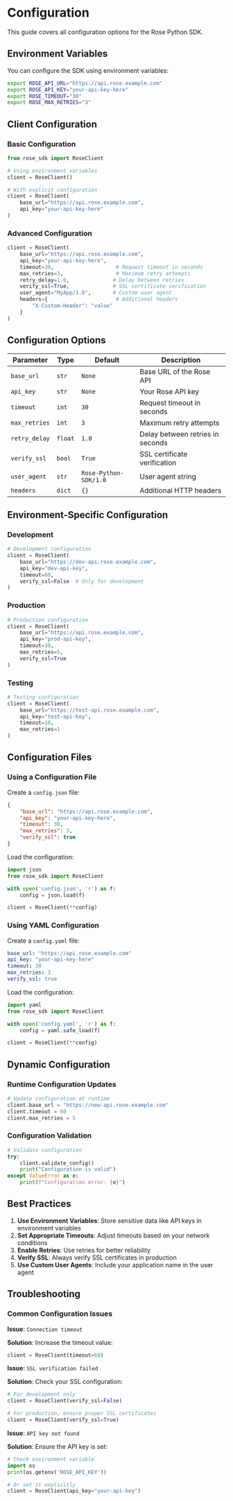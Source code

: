 # Configuration

This guide covers all configuration options for the Rose Python SDK.

## Environment Variables

You can configure the SDK using environment variables:

```bash
export ROSE_API_URL="https://api.rose.example.com"
export ROSE_API_KEY="your-api-key-here"
export ROSE_TIMEOUT="30"
export ROSE_MAX_RETRIES="3"
```

## Client Configuration

### Basic Configuration

```python
from rose_sdk import RoseClient

# Using environment variables
client = RoseClient()

# With explicit configuration
client = RoseClient(
    base_url="https://api.rose.example.com",
    api_key="your-api-key-here"
)
```

### Advanced Configuration

```python
client = RoseClient(
    base_url="https://api.rose.example.com",
    api_key="your-api-key-here",
    timeout=30,                    # Request timeout in seconds
    max_retries=3,                 # Maximum retry attempts
    retry_delay=1.0,              # Delay between retries
    verify_ssl=True,              # SSL certificate verification
    user_agent="MyApp/1.0",       # Custom user agent
    headers={                      # Additional headers
        "X-Custom-Header": "value"
    }
)
```

## Configuration Options

| Parameter | Type | Default | Description |
|-----------|------|---------|-------------|
| `base_url` | `str` | `None` | Base URL of the Rose API |
| `api_key` | `str` | `None` | Your Rose API key |
| `timeout` | `int` | `30` | Request timeout in seconds |
| `max_retries` | `int` | `3` | Maximum retry attempts |
| `retry_delay` | `float` | `1.0` | Delay between retries in seconds |
| `verify_ssl` | `bool` | `True` | SSL certificate verification |
| `user_agent` | `str` | `Rose-Python-SDK/1.0` | User agent string |
| `headers` | `dict` | `{}` | Additional HTTP headers |

## Environment-Specific Configuration

### Development

```python
# Development configuration
client = RoseClient(
    base_url="https://dev-api.rose.example.com",
    api_key="dev-api-key",
    timeout=60,
    verify_ssl=False  # Only for development
)
```

### Production

```python
# Production configuration
client = RoseClient(
    base_url="https://api.rose.example.com",
    api_key="prod-api-key",
    timeout=30,
    max_retries=5,
    verify_ssl=True
)
```

### Testing

```python
# Testing configuration
client = RoseClient(
    base_url="https://test-api.rose.example.com",
    api_key="test-api-key",
    timeout=10,
    max_retries=1
)
```

## Configuration Files

### Using a Configuration File

Create a `config.json` file:

```json
{
    "base_url": "https://api.rose.example.com",
    "api_key": "your-api-key-here",
    "timeout": 30,
    "max_retries": 3,
    "verify_ssl": true
}
```

Load the configuration:

```python
import json
from rose_sdk import RoseClient

with open('config.json', 'r') as f:
    config = json.load(f)

client = RoseClient(**config)
```

### Using YAML Configuration

Create a `config.yaml` file:

```yaml
base_url: "https://api.rose.example.com"
api_key: "your-api-key-here"
timeout: 30
max_retries: 3
verify_ssl: true
```

Load the configuration:

```python
import yaml
from rose_sdk import RoseClient

with open('config.yaml', 'r') as f:
    config = yaml.safe_load(f)

client = RoseClient(**config)
```

## Dynamic Configuration

### Runtime Configuration Updates

```python
# Update configuration at runtime
client.base_url = "https://new-api.rose.example.com"
client.timeout = 60
client.max_retries = 5
```

### Configuration Validation

```python
# Validate configuration
try:
    client.validate_config()
    print("Configuration is valid")
except ValueError as e:
    print(f"Configuration error: {e}")
```

## Best Practices

1. **Use Environment Variables**: Store sensitive data like API keys in environment variables
2. **Set Appropriate Timeouts**: Adjust timeouts based on your network conditions
3. **Enable Retries**: Use retries for better reliability
4. **Verify SSL**: Always verify SSL certificates in production
5. **Use Custom User Agents**: Include your application name in the user agent

## Troubleshooting

### Common Configuration Issues

**Issue**: `Connection timeout`

**Solution**: Increase the timeout value:
```python
client = RoseClient(timeout=60)
```

**Issue**: `SSL verification failed`

**Solution**: Check your SSL configuration:
```python
# For development only
client = RoseClient(verify_ssl=False)

# For production, ensure proper SSL certificates
client = RoseClient(verify_ssl=True)
```

**Issue**: `API key not found`

**Solution**: Ensure the API key is set:
```python
# Check environment variable
import os
print(os.getenv('ROSE_API_KEY'))

# Or set it explicitly
client = RoseClient(api_key="your-api-key")
```
